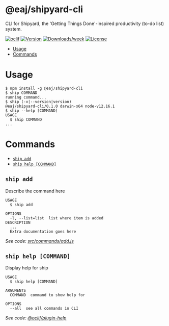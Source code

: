@eaj/shipyard-cli
=================

CLI for Shipyard, the &#39;Getting Things Done&#39;-inspired productivity (to-do list) system.

[![oclif](https://img.shields.io/badge/cli-oclif-brightgreen.svg)](https://oclif.io)
[![Version](https://img.shields.io/npm/v/@eaj/shipyard-cli.svg)](https://npmjs.org/package/@eaj/shipyard-cli)
[![Downloads/week](https://img.shields.io/npm/dw/@eaj/shipyard-cli.svg)](https://npmjs.org/package/@eaj/shipyard-cli)
[![License](https://img.shields.io/npm/l/@eaj/shipyard-cli.svg)](https://github.com/ErikAugust/shipyard/blob/master/package.json)

<!-- toc -->
* [Usage](#usage)
* [Commands](#commands)
<!-- tocstop -->
# Usage
<!-- usage -->
```sh-session
$ npm install -g @eaj/shipyard-cli
$ ship COMMAND
running command...
$ ship (-v|--version|version)
@eaj/shipyard-cli/0.1.0 darwin-x64 node-v12.16.1
$ ship --help [COMMAND]
USAGE
  $ ship COMMAND
...
```
<!-- usagestop -->
# Commands
<!-- commands -->
* [`ship add`](#ship-add)
* [`ship help [COMMAND]`](#ship-help-command)

## `ship add`

Describe the command here

```
USAGE
  $ ship add

OPTIONS
  -l, --list=list  list where item is added
DESCRIPTION
  ...
  Extra documentation goes here
```

_See code: [src/commands/add.js](https://github.com/ErikAugust/shipyard/blob/v0.1.0/src/commands/add.js)_

## `ship help [COMMAND]`

Display help for ship

```
USAGE
  $ ship help [COMMAND]

ARGUMENTS
  COMMAND  command to show help for

OPTIONS
  --all  see all commands in CLI
```

_See code: [@oclif/plugin-help](https://github.com/oclif/plugin-help/blob/v3.2.0/src/commands/help.ts)_
<!-- commandsstop -->
